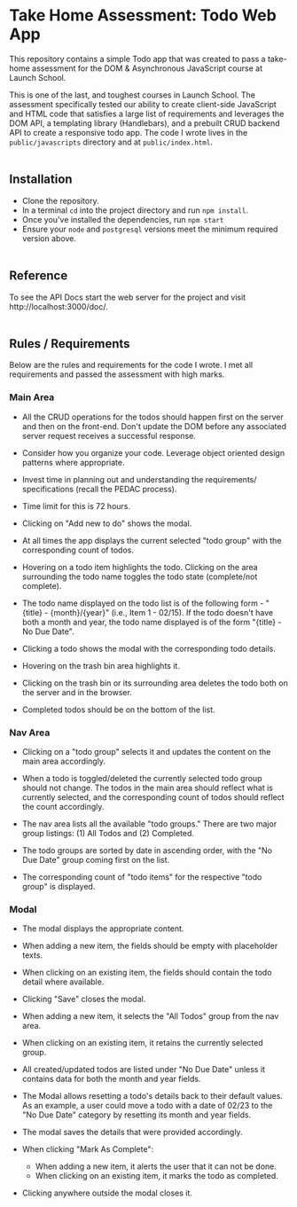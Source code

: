 # Take Home Assessment: Todo Web App

This repository contains a simple Todo app that was created to pass a take-home assessment for the DOM & Asynchronous JavaScript course at Launch School.

This is one of the last, and toughest courses in Launch School. The assessment specifically tested our ability to create client-side JavaScript and HTML code that satisfies a large list of requirements and leverages the DOM API, a templating library (Handlebars), and a prebuilt CRUD backend API to create a responsive todo app. The code I wrote lives in the `public/javascripts` directory and at `public/index.html`.<br><br>

## Installation

- Clone the repository.
- In a terminal `cd` into the project directory and run `npm install`.
- Once you've installed the dependencies, run `npm start`
- Ensure your `node` and `postgresql` versions meet the minimum required version above.<br><br>

## Reference

To see the API Docs start the web server for the project and visit http://localhost:3000/doc/.<br><br>

## Rules / Requirements

Below are the rules and requirements for the code I wrote. I met all requirements and passed the assessment with high marks.<br>

### Main Area

- All the CRUD operations for the todos should happen first on the server and then on the front-end. Don't update the DOM before any associated server request receives a successful response.

- Consider how you organize your code. Leverage object oriented design patterns where appropriate.

- Invest time in planning out and understanding the requirements/ specifications (recall the PEDAC process).

- Time limit for this is 72 hours.

- Clicking on "Add new to do" shows the modal.

- At all times the app displays the current selected "todo group" with the corresponding count of todos.

- Hovering on a todo item highlights the todo. Clicking on the area surrounding the todo name toggles the todo state (complete/not complete).

- The todo name displayed on the todo list is of the following form - "{title} - {month}/{year}" (i.e., Item 1 - 02/15). If the todo doesn't have both a month and year, the todo name displayed is of the form "{title} - No Due Date".

- Clicking a todo shows the modal with the corresponding todo details.

- Hovering on the trash bin area highlights it.

- Clicking on the trash bin or its surrounding area deletes the todo both on the server and in the browser.

- Completed todos should be on the bottom of the list.

### Nav Area

- Clicking on a "todo group" selects it and updates the content on the main area accordingly.

- When a todo is toggled/deleted the currently selected todo group should not change. The todos in the main area should reflect what is currently selected, and the corresponding count of todos should reflect the count accordingly.

- The nav area lists all the available "todo groups." There are two major group listings: (1) All Todos and (2) Completed.

- The todo groups are sorted by date in ascending order, with the "No Due Date" group coming first on the list.

- The corresponding count of "todo items" for the respective "todo group" is displayed.

### Modal

- The modal displays the appropriate content.

- When adding a new item, the fields should be empty with placeholder texts.

- When clicking on an existing item, the fields should contain the todo detail where available.

- Clicking "Save" closes the modal.

- When adding a new item, it selects the "All Todos" group from the nav area.

- When clicking on an existing item, it retains the currently selected group.

- All created/updated todos are listed under "No Due Date" unless it contains data for both the month and year fields.

- The Modal allows resetting a todo's details back to their default values. As an example, a user could move a todo with a date of 02/23 to the "No Due Date" category by resetting its month and year fields.

- The modal saves the details that were provided accordingly.

- When clicking "Mark As Complete":

  - When adding a new item, it alerts the user that it can not be done.
  - When clicking on an existing item, it marks the todo as completed.

- Clicking anywhere outside the modal closes it.
